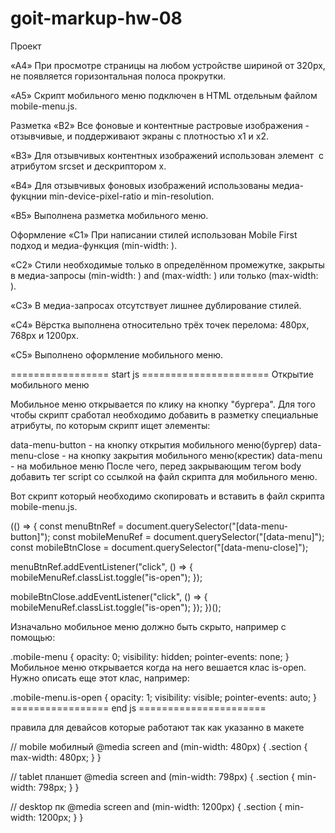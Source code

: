 # goit-markup-hw-08

Проект

«A4» При просмотре страницы на любом устройстве шириной от 320px, не появляется
горизонтальная полоса прокрутки.

«A5» Скрипт мобильного меню подключен в HTML отдельным файлом mobile-menu.js.

Разметка «B2» Все фоновые и контентные растровые изображения - отзывчивые, и
поддерживают экраны с плотностью x1 и x2.

«B3» Для отзывчивых контентных изображений использован элемент <img> с атрибутом
srcset и дескриптором x.

«B4» Для отзывчивых фоновых изображений использованы медиа-фукцнии
min-device-pixel-ratio и min-resolution.

«B5» Выполнена разметка мобильного меню.

Оформление «C1» При написании стилей использован Mobile First подход и
медиа-функция (min-width: ).

«C2» Стили необходимые только в определённом промежутке, закрыты в медиа-запросы
(min-width: ) and (max-width: ) или только (max-width: ).

«C3» В медиа-запросах отсутствует лишнее дублирование стилей.

«C4» Вёрстка выполнена относительно трёх точек перелома: 480px, 768px и 1200px.

«C5» Выполнено оформление мобильного меню.

================= start js ====================== Открытие мобильного меню

Мобильное меню открывается по клику на кнопку "бургера". Для того чтобы скрипт
сработал необходимо добавить в разметку специальные атрибуты, по которым скрипт
ищет элементы:

data-menu-button - на кнопку открытия мобильного меню(бургер) data-menu-close -
на кнопку закрытия мобильного меню(крестик) data-menu - на мобильное меню После
чего, перед закрывающим тегом body добавить тег script со ссылкой на файл
скрипта для мобильного меню.

<body>
  <!-- Ставим перед закрывающим тегом body -->
  <script src="./js/mobile-menu.js"></script>
</body>
Вот скрипт который необходимо скопировать и вставить в файл скрипта mobile-menu.js.

(() => { const menuBtnRef = document.querySelector("[data-menu-button]"); const
mobileMenuRef = document.querySelector("[data-menu]"); const mobileBtnClose =
document.querySelector("[data-menu-close]");

menuBtnRef.addEventListener("click", () => {
mobileMenuRef.classList.toggle("is-open"); });

mobileBtnClose.addEventListener("click", () => {
mobileMenuRef.classList.toggle("is-open"); }); })();

Изначально мобильное меню должно быть скрыто, например с помощью:

.mobile-menu { opacity: 0; visibility: hidden; pointer-events: none; } Мобильное
меню открывается когда на него вешается клас is-open. Нужно описать еще этот
клас, например:

.mobile-menu.is-open { opacity: 1; visibility: visible; pointer-events: auto; }
================= end js ======================

правила для девайсов которые работают так как указанно в макете

// mobile мобилный @media screen and (min-width: 480px) { .section { max-width:
480px; } }

// tablet планшет @media screen and (min-width: 798px) { .section { min-width:
798px; } }

// desktop пк @media screen and (min-width: 1200px) { .section { min-width:
1200px; } }
